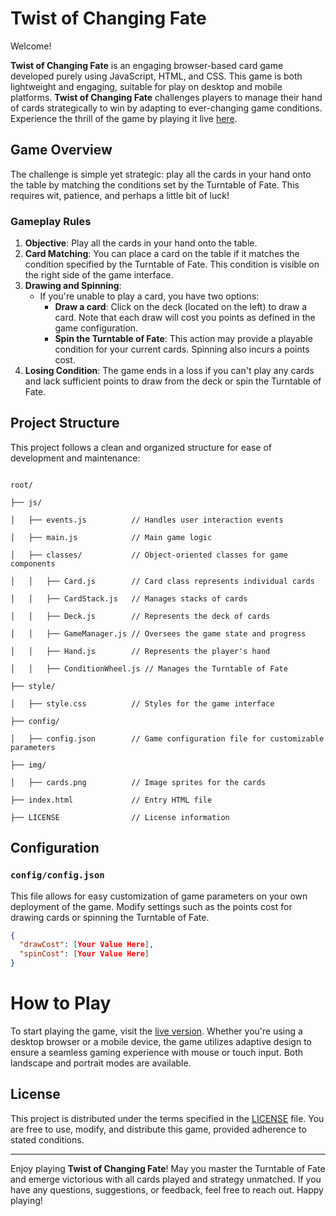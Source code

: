 # Twist of Changing Fate

Welcome!

**Twist of Changing Fate** is an engaging browser-based card game developed purely using JavaScript, HTML, and CSS. This game is both lightweight and engaging, suitable for play on desktop and mobile platforms. **Twist of Changing Fate** challenges players to manage their hand of cards strategically to win by adapting to ever-changing game conditions.  
Experience the thrill of the game by playing it live [here](https://xiph-xiph.github.io/twist-of-changing-fate/).

## Game Overview

The challenge is simple yet strategic: play all the cards in your hand onto the table by matching the conditions set by the Turntable of Fate. This requires wit, patience, and perhaps a little bit of luck!

### Gameplay Rules

1. **Objective**: Play all the cards in your hand onto the table.  
2. **Card Matching**: You can place a card on the table if it matches the condition specified by the Turntable of Fate. This condition is visible on the right side of the game interface.  
3. **Drawing and Spinning**:  
   - If you're unable to play a card, you have two options:  
     - **Draw a card**: Click on the deck (located on the left) to draw a card. Note that each draw will cost you points as defined in the game configuration.  
     - **Spin the Turntable of Fate**: This action may provide a playable condition for your current cards. Spinning also incurs a points cost.  
4. **Losing Condition**: The game ends in a loss if you can't play any cards and lack sufficient points to draw from the deck or spin the Turntable of Fate.

## Project Structure

This project follows a clean and organized structure for ease of development and maintenance:




```plaintext

root/

├── js/

│   ├── events.js          // Handles user interaction events

│   ├── main.js            // Main game logic

│   ├── classes/           // Object-oriented classes for game components

│   │   ├── Card.js        // Card class represents individual cards

│   │   ├── CardStack.js   // Manages stacks of cards

│   │   ├── Deck.js        // Represents the deck of cards

│   │   ├── GameManager.js // Oversees the game state and progress

│   │   ├── Hand.js        // Represents the player's hand

│   │   ├── ConditionWheel.js // Manages the Turntable of Fate

├── style/

│   ├── style.css          // Styles for the game interface

├── config/

│   ├── config.json        // Game configuration file for customizable parameters

├── img/

│   ├── cards.png          // Image sprites for the cards

├── index.html             // Entry HTML file

├── LICENSE                // License information

```



## Configuration

### `config/config.json`

This file allows for easy customization of game parameters on your own deployment of the game. Modify settings such as the points cost for drawing cards or spinning the Turntable of Fate.

```json
{
  "drawCost": [Your Value Here],
  "spinCost": [Your Value Here]
}

```



# How to Play



To start playing the game, visit the [live version](https://xiph-xiph.github.io/twist-of-changing-fate/). Whether you're using a desktop browser or a mobile device, the game utilizes adaptive design to ensure a seamless gaming experience with mouse or touch input. Both landscape and portrait modes are available.



## License



This project is distributed under the terms specified in the [LICENSE](LICENSE) file. You are free to use, modify, and distribute this game, provided adherence to stated conditions.



---



Enjoy playing **Twist of Changing Fate**! May you master the Turntable of Fate and emerge victorious with all cards played and strategy unmatched. If you have any questions, suggestions, or feedback, feel free to reach out. Happy playing!

